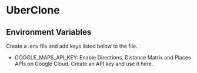 # UberClone

## Environment Variables

Create a .env file and add keys listed below to the file.

- GOOGLE_MAPS_API_KEY: Enable Directions, Distance Matrix and Places APIs on Google Cloud. Create an API key and use it here.